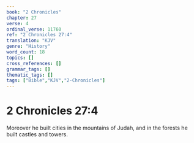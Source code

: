 ```yaml
---
book: "2 Chronicles"
chapter: 27
verse: 4
ordinal_verse: 11760
ref: "2 Chronicles 27:4"
translation: "KJV"
genre: "History"
word_count: 18
topics: []
cross_references: []
grammar_tags: []
thematic_tags: []
tags: ["Bible","KJV","2-Chronicles"]
---
```


# 2 Chronicles 27:4

Moreover he built cities in the mountains of Judah, and in the forests he built castles and towers.
